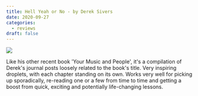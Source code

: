 ```yaml
---
title: Hell Yeah or No - by Derek Sivers
date: 2020-09-27
categories:
  - reviews
draft: false
---
```


![](https://i.gr-assets.com/images/S/compressed.photo.goodreads.com/books/1594784873l/52523856._SX318_.jpg)

Like his other recent book 'Your Music and People', it's a compilation of Derek's journal posts loosely related to the book's title.
Very inspiring droplets, with each chapter standing on its own.
Works very well for picking up sporadically, re-reading one or a few from time to time and getting a boost from quick, exciting and potentially life-changing lessons.
